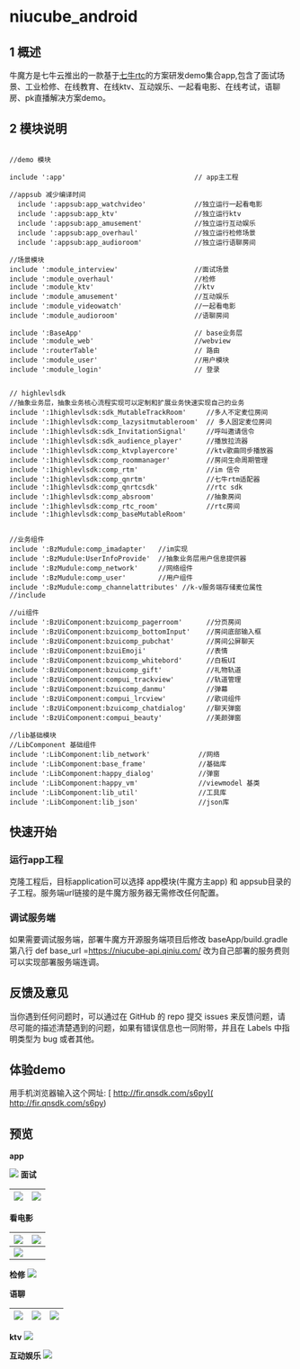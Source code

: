 # niucube_android

## 1 概述
牛魔方是七牛云推出的一款基于[七牛rtc](https://github.com/pili-engineering/QNRTC-Android/blob/master/README.md)的方案研发demo集合app,包含了面试场景、工业检修、在线教育、在线ktv、互动娱乐、一起看电影、在线考试，语聊房、pk直播解决方案demo。


## 2 模块说明
```

//demo 模块

include ':app'                                // app主工程

//appsub 减少编译时间
  include ':appsub:app_watchvideo'            //独立运行一起看电影
  include ':appsub:app_ktv'                   //独立运行ktv
  include ':appsub:app_amusement'             //独立运行互动娱乐
  include ':appsub:app_overhaul'              //独立运行检修场景
  include ':appsub:app_audioroom'             //独立运行语聊房间

//场景模块
include ':module_interview'                   //面试场景
include ':module_overhaul'                    //检修
include ':module_ktv'                         //ktv
include ':module_amusement'                   //互动娱乐
include ':module_videowatch'                  //一起看电影
include ':module_audioroom'                   //语聊房间

include ':BaseApp'                            // base业务层
include ':module_web'                         //webview
include ':routerTable'                        // 路由
include ':module_user'                        //用户模块
include ':module_login'                       // 登录


// highlevlsdk
//抽象业务层，抽象业务核心流程实现可以定制和扩展业务快速实现自己的业务
include ':1highlevlsdk:sdk_MutableTrackRoom'     //多人不定麦位房间
include ':1highlevlsdk:comp_lazysitmutableroom'  // 多人固定麦位房间
include ':1highlevlsdk:sdk_InvitationSignal'     //呼叫邀请信令
include ':1highlevlsdk:sdk_audience_player'      //播放拉流器
include ':1highlevlsdk:comp_ktvplayercore'       //ktv歌曲同步播放器
include ':1highlevlsdk:comp_roommanager'         //房间生命周期管理
include ':1highlevlsdk:comp_rtm'                 //im 信令
include ':1highlevlsdk:comp_qnrtm'               //七牛rtm适配器
include ':1highlevlsdk:comp_qnrtcsdk'            //rtc sdk
include ':1highlevlsdk:comp_absroom'             //抽象房间
include ':1highlevlsdk:comp_rtc_room'            //rtc房间
include ':1highlevlsdk:comp_baseMutableRoom'


//业务组件
include ':BzMudule:comp_imadapter'   //im实现
include ':BzMudule:UserInfoProvide'  //抽象业务层用户信息提供器
include ':BzMudule:comp_network'     //网络组件
include ':BzMudule:comp_user'        //用户组件
include ':BzMudule:comp_channelattributes' //k-v服务端存储麦位属性
//include

//ui组件
include ':BzUiComponent:bzuicomp_pagerroom'      //分页房间
include ':BzUiComponent:bzuicomp_bottomInput'    //房间底部输入框
include ':BzUiComponent:bzuicomp_pubchat'        //房间公屏聊天
include ':BzUiComponent:bzuiEmoji'               //表情
include ':BzUiComponent:bzuicomp_whitebord'      //白板UI
include ':BzUiComponent:bzuicomp_gift'           //礼物轨道
include ':BzUiComponent:compui_trackview'        //轨道管理
include ':BzUiComponent:bzuicomp_danmu'          //弹幕
include ':BzUiComponent:compui_lrcview'          //歌词组件
include ':BzUiComponent:bzuicomp_chatdialog'     //聊天弹窗
include ':BzUiComponent:compui_beauty'           //美颜弹窗

//lib基础模块
//LibComponent 基础组件
include ':LibComponent:lib_network'            //网络
include ':LibComponent:base_frame'             //基础库
include ':LibComponent:happy_dialog'           //弹窗
include ':LibComponent:happy_vm'               //viewmodel 基类
include ':LibComponent:lib_util'               //工具库
include ':LibComponent:lib_json'               //json库

```

## 快速开始
### 运行app工程
克隆工程后，目标application可以选择 app模块(牛魔方主app) 和 appsub目录的子工程。服务端url链接的是牛魔方服务器无需修改任何配置。
### 调试服务端
如果需要调试服务端，部署牛魔方开源服务端项目后修改 baseApp/build.gradle 第八行 def base_url =https://niucube-api.qiniu.com/ 改为自己部署的服务费则可以实现部署服务端连调。


## 反馈及意见
当你遇到任何问题时，可以通过在 GitHub 的 repo 提交 issues 来反馈问题，请尽可能的描述清楚遇到的问题，如果有错误信息也一同附带，并且在 Labels 中指明类型为 bug 或者其他。

## 体验demo
用手机浏览器输入这个网址: [ http://fir.qnsdk.com/s6py]( http://fir.qnsdk.com/s6py)

## 预览

 **app**

![](http://qrnlrydxa.hn-bkt.clouddn.com/cubupngandroid/app.jpeg)
**面试**


| ![](http://qrnlrydxa.hn-bkt.clouddn.com/cubupngandroid/mslb.jpeg) | ![](http://qrnlrydxa.hn-bkt.clouddn.com/cubupngandroid/nianshi1de5.jpeg) |
|:--|---|


**看电影**



| ![](http://qrnlrydxa.hn-bkt.clouddn.com/cubupngandroid/dianyliaot.jpeg) | ![](http://qrnlrydxa.hn-bkt.clouddn.com/cubupngandroid/dy.jpeg) |
|---|---|
| ![](http://qrnlrydxa.hn-bkt.clouddn.com/cubupngandroid/dyhep.jpeg) |



**检修**
![](http://qrnlrydxa.hn-bkt.clouddn.com/cubupngandroid/jianxiu.jpeg)

**语聊**


| ![](http://qrnlrydxa.hn-bkt.clouddn.com/cubupngandroid/yul.jpeg) | ![](http://qrnlrydxa.hn-bkt.clouddn.com/cubupngandroid/yulgift.jpeg) | ![](http://qrnlrydxa.hn-bkt.clouddn.com/cubupngandroid/yuliao.jpeg) |
|---|---|---|





**ktv**
![](http://qrnlrydxa.hn-bkt.clouddn.com/cubupngandroid/ktv.jpeg)

**互动娱乐**
![](http://qrnlrydxa.hn-bkt.clouddn.com/cubupngandroid/hy.jpeg)
